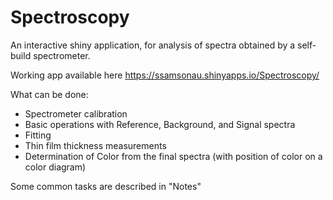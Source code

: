 # Spectroscopy

An interactive shiny application, for analysis of spectra obtained by a self-build spectrometer.

Working app available here https://ssamsonau.shinyapps.io/Spectroscopy/

What can be done:
  * Spectrometer calibration
  * Basic operations with Reference, Background, and Signal spectra
  * Fitting
  * Thin film thickness measurements
  * Determination of Color from the final spectra (with position of color on a color diagram)
    
Some common tasks are described in "Notes"    
